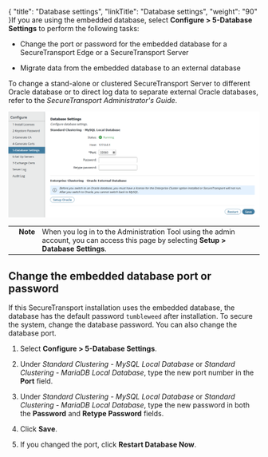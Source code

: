{
    "title": "Database settings",
    "linkTitle": "Database settings",
    "weight": "90"
}If you are using the embedded database, select **Configure &gt; 5-Database Settings** to perform the following tasks:



-   Change the port or password for the embedded database for a SecureTransport Edge or a SecureTransport Server



<!-- -->



-   Migrate data from the embedded database to an external database



To change a stand-alone or clustered SecureTransport Server to different Oracle database or to direct log data to separate external Oracle databases, refer to the <span cshid="admin" data-version="5.3.5">*SecureTransport Administrator's Guide*</span>.



![Database Settings - Configure database settings.](database_settings.png)



<table cellpadding="0" cellspacing="0">
   <col/>
   <col/>
   <col/>
      <tr>
         <td valign="top">         </td>
         <td valign="top"><span><b>Note</b></span>
         </td>
         <td data-mc-autonum="&lt;b&gt;Note&lt;/b&gt;" valign="top">When you log in to the Administration Tool using the admin account, you can access this page by selecting <strong>Setup &gt; Database Settings</strong>.         </td>
      </tr>
</table>



## Change the embedded database port or password



If this SecureTransport installation uses the embedded database, the database has the default password `tumbleweed` after installation. To secure the system, change the database password. You can also change the database port.



1.  Select **Configure > 5-Database Settings**.

2.  Under *Standard Clustering - MySQL Local Database* or *Standard Clustering - MariaDB Local Database*, type the new port number in the **Port** field.

3.  Under *Standard Clustering - MySQL Local Database* or *Standard Clustering - MariaDB Local Database*, type the new password in both the **Password** and **Retype Password** fields.

4.  Click **Save**.

5.  If you changed the port, click **Restart Database Now**.

